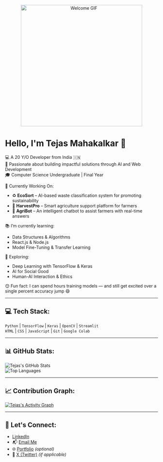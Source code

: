 <p align="center">
  <img src="[https://media.giphy.com/media/qgQUggAC3Pfv687qPC/giphy.gif](https://www.google.com/url?sa=i&url=https%3A%2F%2Fgithub.com%2FAnmol-Baranwal%2FCool-GIFs-For-GitHub&psig=AOvVaw1O1FVhHshG9ON8vSbOAupi&ust=1749747906664000&source=images&cd=vfe&opi=89978449&ved=0CBMQjRxqFwoTCMDthZDt6Y0DFQAAAAAdAAAAABBR)" width="400" alt="Welcome GIF">
</p>

# Hello, I'm Tejas Mahakalkar 👋

💻 A 20 Y/O Developer from India 🇮🇳  
🌱 Passionate about building impactful solutions through AI and Web Development  
🎓 Computer Science Undergraduate | Final Year

🚀 Currently Working On:
- ♻️ **EcoSort** – AI-based waste classification system for promoting sustainability  
- 🌾 **HarvestPro** – Smart agriculture support platform for farmers  
- 🤖 **AgriBot** – An intelligent chatbot to assist farmers with real-time answers

📚 I’m currently learning:  
- Data Structures & Algorithms  
- React.js & Node.js  
- Model Fine-Tuning & Transfer Learning

🔬 Exploring:
- Deep Learning with TensorFlow & Keras  
- AI for Social Good  
- Human-AI Interaction & Ethics

😊 Fun fact: I can spend hours training models — and still get excited over a single percent accuracy jump 😄

---

## 💻 Tech Stack:
`Python` | `TensorFlow` | `Keras` | `OpenCV` | `Streamlit`  
`HTML` | `CSS` | `JavaScript` | `Git` | `Google Colab`  

---

## 📊 GitHub Stats:

![Tejas's GitHub Stats](https://github-readme-stats.vercel.app/api?username=your-username&show_icons=true&theme=radical)  
![Top Languages](https://github-readme-stats.vercel.app/api/top-langs/?username=your-username&layout=compact&theme=radical)

---

## 📈 Contribution Graph:

[![Tejas's Activity Graph](https://github-readme-activity-graph.vercel.app/graph?username=your-username&theme=dracula)](https://github.com/ashutosh00710/github-readme-activity-graph)

---

## 🤝 Let's Connect:

- [LinkedIn](https://linkedin.com/in/your-link)  
- 📬 [Email Me](mailto:yourmail@example.com)  
- 🌐 [Portfolio](https://yourportfolio.com) *(optional)*  
- 🧵 [X (Twitter)](https://x.com/your-handle) *(if applicable)*
